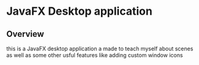 # JavaFX Desktop application
## Overview 
this is a JavaFX desktop application a made to teach myself about scenes as well as some other usful features like adding custom window icons
